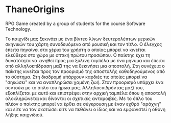 # ThaneOrigins
RPG Game created by a group of students for the course Software Technology.

Το παιχνίδι μας ξεκινάει με ένα βίντεο λίγων δευτερολέπτων μερικών σκηνικών του χάρτη συνοδευόμενο από μουσική και τον τίτλο. Ο έλεγχος έπειτα πηγαίνει στα χέρια του χρήστη ο οποίος μπορεί να κινείται ελεύθερα στο χώρο με οπτική πρώτου προσώπου. Ο παίκτης έχει τη δυνατότητα να κινηθεί προς μια ξύλινη ταμπέλα με ένα μήνυμα και έπειτα από αλληλοεπίδραση μαζί της να ξεκινήσει μια αποστολή. Στη συνέχεια ο παίκτης κινείται προς τον προορισμό της αποστολής καθοδηγούμενος από το σύστημα. Στη διαδρομή υπάρχουν καρδιές τις οποίες μπορεί να "σηκώσει" και να αναπληρώσει χαμένη ζωή. Στον προορισμό υπάρχει ένα σεντούκι με το όπλο του ήρωα μας. Αλληλοεπιδρόντας μαζί του, εξοπλίζεται με αυτό και επιστρέφει στην αρχική ταμπέλα όπου η αποστολή ολοκληρώνεται και δίνονται οι σχετικές ανταμοιβές. Με το όπλο του πλέον ο παίκτης μπορεί να έρθει σε σύγκρουση με έναν εχθρό "αράχνη" και είτε να τον σκοτώσει είτε να πεθάνει ο ίδιος και να εμφανιστεί η οθόνη λήξης παιχνιδιού.
